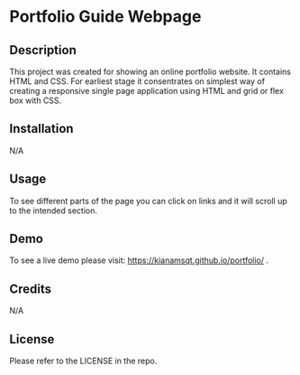 # Portfolio Guide Webpage

## Description

This project was created for showing an online portfolio website. It contains HTML and CSS. For earliest stage it consentrates on simplest way of creating a responsive single page application using HTML and grid or flex box with CSS. 

## Installation

N/A

## Usage

To see different parts of the page you can click on links and it will scroll up to the intended section. 

## Demo

To see a live demo please visit: https://kianamsqt.github.io/portfolio/ .
## Credits

N/A

## License

Please refer to the LICENSE in the repo.
